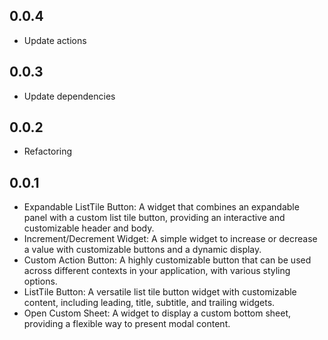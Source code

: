 ## 0.0.4

- Update actions

## 0.0.3

- Update dependencies

## 0.0.2

- Refactoring

## 0.0.1

- Expandable ListTile Button: A widget that combines an expandable panel with a custom list tile
  button, providing an interactive and customizable header and body.
- Increment/Decrement Widget: A simple widget to increase or decrease a value with customizable
  buttons and a dynamic display.
- Custom Action Button: A highly customizable button that can be used across different contexts in
  your application, with various styling options.
- ListTile Button: A versatile list tile button widget with customizable content, including leading,
  title, subtitle, and trailing widgets.
- Open Custom Sheet: A widget to display a custom bottom sheet, providing a flexible way to present
  modal content.
